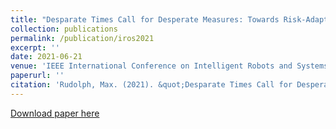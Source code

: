 ```yaml
---
title: "Desparate Times Call for Desperate Measures: Towards Risk-Adaptive Task Allocation"
collection: publications
permalink: /publication/iros2021
excerpt: ''
date: 2021-06-21
venue: 'IEEE International Conference on Intelligent Robots and Systems (IROS)'
paperurl: ''
citation: 'Rudolph, Max. (2021). &quot;Desparate Times Call for Desperate Measures: Towards Risk-Adaptive Task Allocation.&quot; <i>IEEE International Conference on Intelligent Robots and Systems (IROS)1</i>. 1(1).'
---
```


[Download paper here](http://maxrudolph1.github.io/files/iros2021.pdf)

